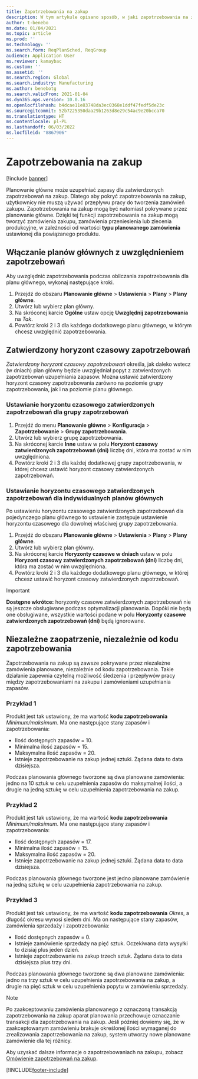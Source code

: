 ```yaml
---
title: Zapotrzebowania na zakup
description: W tym artykule opisano sposób, w jaki zapotrzebowania na zakup są obsługiwane w optymalizacji planowania.
author: t-benebo
ms.date: 01/04/2021
ms.topic: article
ms.prod: ''
ms.technology: ''
ms.search.form: ReqPlanSched, ReqGroup
audience: Application User
ms.reviewer: kamaybac
ms.custom: ''
ms.assetid: ''
ms.search.region: Global
ms.search.industry: Manufacturing
ms.author: benebotg
ms.search.validFrom: 2021-01-04
ms.dyn365.ops.version: 10.0.16
ms.openlocfilehash: b4dcae11e83748da3ec0368e1ddf47fedf5de23c
ms.sourcegitcommit: 52b7225350daa29b1263d8e29c54ac9e20bcca70
ms.translationtype: HT
ms.contentlocale: pl-PL
ms.lasthandoff: 06/03/2022
ms.locfileid: "8867906"
---
```

# <a name="purchase-requisitions"></a>Zapotrzebowania na zakup

[!include [banner](../../includes/banner.md)]

Planowanie główne może uzupełniać zapasy dla zatwierdzonych zapotrzebowań na zakup. Dlatego aby pokryć zapotrzebowania na zakup, użytkownicy nie muszą używać przepływu pracy do tworzenia zamówień zakupu. Zapotrzebowania na zakup mogą być natomiast pokrywane przez planowanie główne. Dzięki tej funkcji zapotrzebowania na zakup mogą tworzyć zamówienia zakupu, zamówienia przeniesienia lub zlecenia produkcyjne, w zależności od wartości **typu planowanego zamówienia** ustawionej dla powiązanego produktu.

## <a name="enable-master-plans-to-include-requisitions"></a>Włączanie planów głównych z uwzględnieniem zapotrzebowań

Aby uwzględnić zapotrzebowania podczas obliczania zapotrzebowania dla planu głównego, wykonaj następujące kroki.

1. Przejdź do obszaru **Planowanie główne** \> **Ustawienia** \> **Plany** \> **Plany główne**.
1. Utwórz lub wybierz plan główny.
1. Na skróconej karcie **Ogólne** ustaw opcję **Uwzględnij zapotrzebowania** na *Tak*.
1. Powtórz kroki 2 i 3 dla każdego dodatkowego planu głównego, w którym chcesz uwzględnić zapotrzebowania.

## <a name="approved-requisitions-time-fence"></a>Zatwierdzony horyzont czasowy zapotrzebowań

*Zatwierdzony horyzont czasowy zapotrzebowań* określa, jak daleko wstecz (w dniach) plan główny będzie uwzględniał popyt z zatwierdzonych zapotrzebowań uzupełniania zapasów. Można ustawić zatwierdzony horyzont czasowy zapotrzebowania zarówno na poziomie grupy zapotrzebowania, jak i na poziomie planu głównego.

### <a name="set-the-approved-requisitions-time-fence-for-a-coverage-group"></a>Ustawianie horyzontu czasowego zatwierdzonych zapotrzebowań dla grupy zapotrzebowań

1. Przejdź do menu **Planowanie główne** \> **Konfiguracja** \> **Zapotrzebowanie** \> **Grupy zapotrzebowania**.
1. Utwórz lub wybierz grupę zapotrzebowania.
1. Na skróconej karcie **Inne** ustaw w polu **Horyzont czasowy zatwierdzonych zapotrzebowań (dni)** liczbę dni, która ma zostać w nim uwzględniona.
1. Powtórz kroki 2 i 3 dla każdej dodatkowej grupy zapotrzebowania, w której chcesz ustawić horyzont czasowy zatwierdzonych zapotrzebowań.

### <a name="set-the-approved-requisitions-time-fence-for-individual-master-plans"></a>Ustawianie horyzontu czasowego zatwierdzonych zapotrzebowań dla indywidualnych planów głównych

Po ustawieniu horyzontu czasowego zatwierdzonych zapotrzebowań dla pojedynczego planu głównego to ustawienie zastępuje ustawienie horyzontu czasowego dla dowolnej właściwej grupy zapotrzebowania.

1. Przejdź do obszaru **Planowanie główne** \> **Ustawienia** \> **Plany** \> **Plany główne**.
1. Utwórz lub wybierz plan główny.
1. Na skróconej karcie **Horyzonty czasowe w dniach** ustaw w polu **Horyzont czasowy zatwierdzonych zapotrzebowań (dni)** liczbę dni, która ma zostać w nim uwzględniona.
1. Powtórz kroki 2 i 3 dla każdego dodatkowego planu głównego, w której chcesz ustawić horyzont czasowy zatwierdzonych zapotrzebowań.

> [!IMPORTANT]
> **Dostępne wkrótce:** horyzonty czasowe zatwierdzonych zapotrzebowań nie są jeszcze obsługiwane podczas optymalizacji planowania. Dopóki nie będą one obsługiwane, wszystkie wartości podane w polu **Horyzonty czasowe zatwierdzonych zapotrzebowań (dni)** będą ignorowane.

## <a name="independent-supply-regardless-of-coverage-code"></a>Niezależne zaopatrzenie, niezależnie od kodu zapotrzebowania

Zapotrzebowania na zakup są zawsze pokrywane przez niezależne zamówienia planowane, niezależnie od kodu zapotrzebowania. Takie działanie zapewnia czytelną możliwość śledzenia i przepływów pracy między zapotrzebowaniami na zakupu i zamówieniami uzupełniania zapasów.

### <a name="example-1"></a>Przykład 1

Produkt jest tak ustawiony, że ma wartość **kodu zapotrzebowania** *Minimum/maksimum*. Ma one następujące stany zapasów i zapotrzebowania:

- Ilość dostępnych zapasów = 10.
- Minimalna ilość zapasów = 15.
- Maksymalna ilość zapasów = 20.
- Istnieje zapotrzebowanie na zakup jednej sztuki. Żądana data to data dzisiejsza.

Podczas planowania głównego tworzone są dwa planowane zamówienia: jedno na 10 sztuk w celu uzupełnienia zapasów do maksymalnej ilości, a drugie na jedną sztukę w celu uzupełnienia zapotrzebowania na zakup.

### <a name="example-2"></a>Przykład 2

Produkt jest tak ustawiony, że ma wartość **kodu zapotrzebowania** *Minimum/maksimum*. Ma one następujące stany zapasów i zapotrzebowania:

- Ilość dostępnych zapasów = 17.
- Minimalna ilość zapasów = 15.
- Maksymalna ilość zapasów = 20.
- Istnieje zapotrzebowanie na zakup jednej sztuki. Żądana data to data dzisiejsza.

Podczas planowania głównego tworzone jest jedno planowane zamówienie na jedną sztukę w celu uzupełnienia zapotrzebowania na zakup.

### <a name="example-3"></a>Przykład 3

Produkt jest tak ustawiony, że ma wartość **kodu zapotrzebowania** *Okres*, a długość okresu wynosi siedem dni. Ma on następujące stany zapasów, zamówienia sprzedaży i zapotrzebowania:

- Ilość dostępnych zapasów = 0.
- Istnieje zamówienie sprzedaży na pięć sztuk. Oczekiwana data wysyłki to dzisiaj plus jeden dzień.
- Istnieje zapotrzebowanie na zakup trzech sztuk. Żądana data to data dzisiejsza plus trzy dni.

Podczas planowania głównego tworzone są dwa planowane zamówienia: jedno na trzy sztuk w celu uzupełnienia zapotrzebowania na zakup, a drugie na pięć sztuk w celu uzupełnienia popytu w zamówieniu sprzedaży.

> [!NOTE]
> Po zaakceptowaniu zamówienia planowanego z oznaczoną transakcją zapotrzebowania na zakup aparat planowania przechowuje oznaczanie transakcji dla zapotrzebowania na zakup. Jeśli później dowiemy się, że w zaakceptowanym zamówieniu brakuje określonej ilości wymaganej do zrealizowania zapotrzebowania na zakup, system utworzy nowe planowane zamówienie dla tej różnicy.

Aby uzyskać dalsze informacje o zapotrzebowaniach na zakupu, zobacz [Omówienie zapotrzebowań na zakup](../../procurement/purchase-requisitions-overview.md).


[!INCLUDE[footer-include](../../../includes/footer-banner.md)]